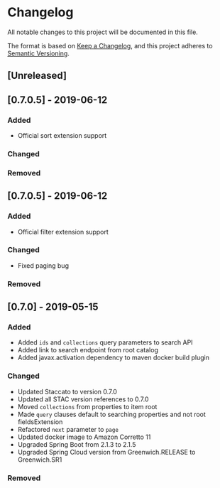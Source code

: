 # Changelog
All notable changes to this project will be documented in this file.

The format is based on [Keep a Changelog](https://keepachangelog.com/en/1.0.0/),
and this project adheres to [Semantic Versioning](https://semver.org/spec/v2.0.0.html).

## [Unreleased]
## [0.7.0.5] - 2019-06-12
### Added
- Official sort extension support

### Changed

### Removed

## [0.7.0.5] - 2019-06-12
### Added
- Official filter extension support

### Changed
- Fixed paging bug

### Removed

## [0.7.0] - 2019-05-15
### Added
- Added `ids` and `collections` query parameters to search API
- Added link to search endpoint from root catalog
- Added javax.activation dependency to maven docker build plugin

### Changed
- Updated Staccato to version 0.7.0
- Updated all STAC version references to 0.7.0
- Moved `collections` from properties to item root
- Made `query` clauses default to searching properties and not root fieldsExtension
- Refactored `next` parameter to `page`
- Updated docker image to Amazon Corretto 11
- Upgraded Spring Boot from 2.1.3 to 2.1.5
- Upgraded Spring Cloud version from Greenwich.RELEASE to Greenwich.SR1

### Removed


